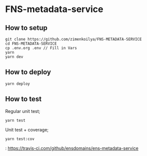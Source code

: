 # FNS-metadata-service


## How to setup

```
git clone https://github.com/zimenkoilya/FNS-METADATA-SERVICE
cd FNS-METADATA-SERVICE
cp .env.org .env // Fill in Vars
yarn
yarn dev
```


## How to deploy

```
yarn deploy
```


## How to test

Regular unit test;
```
yarn test
```

Unit test + coverage;
```
yarn test:cov
```


: https://travis-ci.com/github/ensdomains/ens-metadata-service
